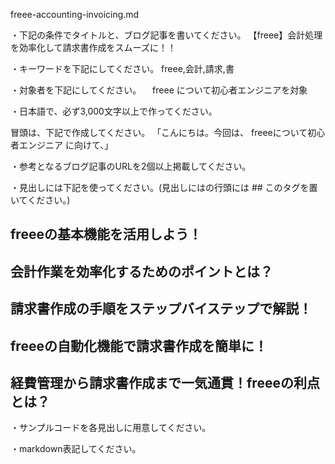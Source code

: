 freee-accounting-invoicing.md

・下記の条件でタイトルと、ブログ記事を書いてください。
【freee】会計処理を効率化して請求書作成をスムーズに！！

・キーワードを下記にしてください。
freee,会計,請求,書

・対象者を下記にしてください。
　freee について初心者エンジニアを対象


・日本語で、必ず3,000文字以上で作ってください。

冒頭は、下記で作成してください。
「こんにちは。今回は、
freeeについて初心者エンジニア
に向けて、」

・参考となるブログ記事のURLを2個以上掲載してください。

・見出しには下記を使ってください。(見出しにはの行頭には ## このタグを置いてください。)
## freeeの基本機能を活用しよう！
## 会計作業を効率化するためのポイントとは？
## 請求書作成の手順をステップバイステップで解説！
## freeeの自動化機能で請求書作成を簡単に！
## 経費管理から請求書作成まで一気通貫！freeeの利点とは？

・サンプルコードを各見出しに用意してください。

・markdown表記してください。



